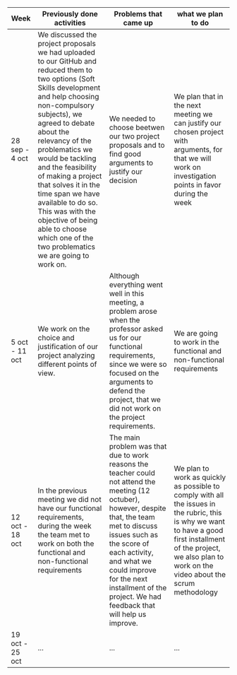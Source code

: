
| **Week** | **Previously done activities** | **Problems that came up** | **what we plan to do** |
|----------|--------------------------------|---------------------------|------------------------|
| 28 sep - 4 oct | We discussed the project proposals we had uploaded to our GitHub and reduced them to two options (Soft Skills development and help choosing non-compulsory subjects), we agreed to debate about the relevancy of the problematics we would be tackling and the feasibility of making a project that solves it in the time span we have available to do so. This was with the objective of being able to choose which one of the two problematics we are going to work on.| We needed to choose beetwen our two project proposals and to find good arguments to justify our decision | We plan that in the next meeting we can justify our chosen project with arguments, for that we will work on investigation points in favor during the week|
| 5 oct - 11 oct | We work on the choice and justification of our project analyzing different points of view.   | Although everything went well in this meeting, a problem arose when the professor asked us for our functional requirements, since we were so focused on the arguments to defend the project, that we did not work on the project requirements. |We are going to work in the functional and non-functional requirements |
| 12 oct - 18 oct | In the previous meeting we did not have our functional requirements, during the week the team met to work on both the functional and non-functional requirements   | The main problem was that due to work reasons the teacher could not attend the meeting (12 octuber), however, despite that, the team met to discuss issues such as the score of each activity, and what we could improve for the next installment of the project. We had feedback that will help us improve. |We plan to work as quickly as possible to comply with all the issues in the rubric, this is why we want to have a good first installment of the project, we also plan to work on the video about the scrum methodology |
| 19 oct - 25 oct | ...   | ... | ... |
